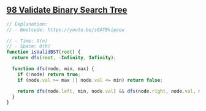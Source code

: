 ## [98 Validate Binary Search Tree](https://leetcode.com/problems/validate-binary-search-tree/description/)

<!-- notecardId: 1758417311838 -->

```js
// Explanation:
// - Neetcode: https://youtu.be/s6ATEkipzow

// - Time: O(n)
// - Space: O(h)
function isValidBST(root) {
  return dfs(root, -Infinity, Infinity);

  function dfs(node, min, max) {
    if (!node) return true;
    if (node.val >= max || node.val <= min) return false;

    return dfs(node.left, min, node.val) && dfs(node.right, node.val, max);
  }
}
```
